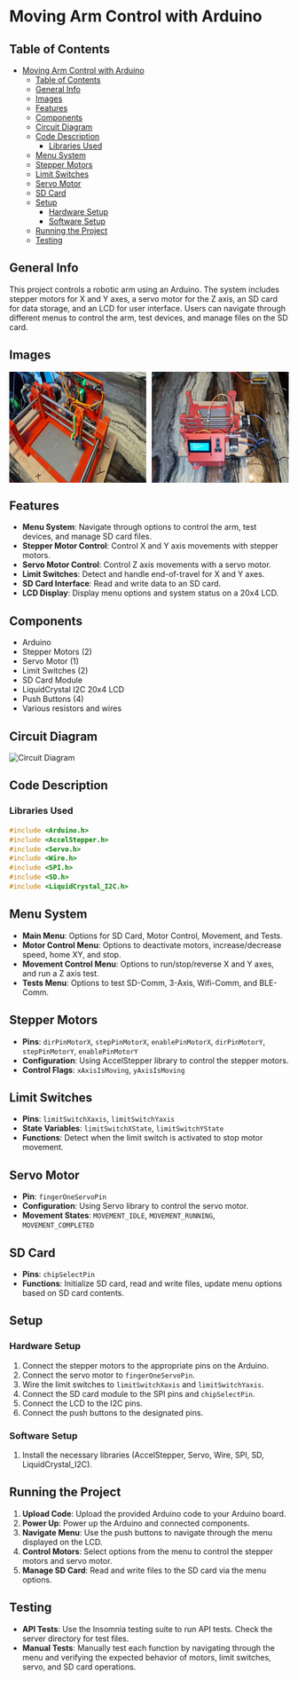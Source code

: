 # Moving Arm Control with Arduino

## Table of Contents

- [Moving Arm Control with Arduino](#moving-arm-control-with-arduino)
  - [Table of Contents](#table-of-contents)
  - [General Info](#general-info)
  - [Images](#images)
  - [Features](#features)
  - [Components](#components)
  - [Circuit Diagram](#circuit-diagram)
  - [Code Description](#code-description)
    - [Libraries Used](#libraries-used)
  - [Menu System](#menu-system)
  - [Stepper Motors](#stepper-motors)
  - [Limit Switches](#limit-switches)
  - [Servo Motor](#servo-motor)
  - [SD Card](#sd-card)
  - [Setup](#setup)
    - [Hardware Setup](#hardware-setup)
    - [Software Setup](#software-setup)
  - [Running the Project](#running-the-project)
  - [Testing](#testing)

## General Info

This project controls a robotic arm using an Arduino. The system includes stepper motors for X and Y axes, a servo motor for the Z axis, an SD card for data storage, and an LCD for user interface. Users can navigate through different menus to control the arm, test devices, and manage files on the SD card.

## Images

<div style="display: grid; grid-template-columns: repeat(2, 1fr); gap: 10px;">
    <img src='./assets/images/robot_design.jpg' alt='home page' style='width: 300px; height: 200px;' />
    <img src='./assets/images/robot_design2.jpg' alt='home page' style='width: 300px; height: 200px;' />
</div>

## Features

- **Menu System**: Navigate through options to control the arm, test devices, and manage SD card files.
- **Stepper Motor Control**: Control X and Y axis movements with stepper motors.
- **Servo Motor Control**: Control Z axis movements with a servo motor.
- **Limit Switches**: Detect and handle end-of-travel for X and Y axes.
- **SD Card Interface**: Read and write data to an SD card.
- **LCD Display**: Display menu options and system status on a 20x4 LCD.

## Components

- Arduino
- Stepper Motors (2)
- Servo Motor (1)
- Limit Switches (2)
- SD Card Module
- LiquidCrystal I2C 20x4 LCD
- Push Buttons (4)
- Various resistors and wires

## Circuit Diagram

![Circuit Diagram](./assets/images/circuit_diagram.png)

## Code Description

### Libraries Used

```cpp
#include <Arduino.h>
#include <AccelStepper.h>
#include <Servo.h>
#include <Wire.h>
#include <SPI.h>
#include <SD.h>
#include <LiquidCrystal_I2C.h>
```

## Menu System

- **Main Menu**: Options for SD Card, Motor Control, Movement, and Tests.
- **Motor Control Menu**: Options to deactivate motors, increase/decrease speed, home XY, and stop.
- **Movement Control Menu**: Options to run/stop/reverse X and Y axes, and run a Z axis test.
- **Tests Menu**: Options to test SD-Comm, 3-Axis, Wifi-Comm, and BLE-Comm.

## Stepper Motors

- **Pins**: `dirPinMotorX`, `stepPinMotorX`, `enablePinMotorX`, `dirPinMotorY`, `stepPinMotorY`, `enablePinMotorY`
- **Configuration**: Using AccelStepper library to control the stepper motors.
- **Control Flags**: `xAxisIsMoving`, `yAxisIsMoving`

## Limit Switches

- **Pins**: `limitSwitchXaxis`, `limitSwitchYaxis`
- **State Variables**: `limitSwitchXState`, `limitSwitchYState`
- **Functions**: Detect when the limit switch is activated to stop motor movement.

## Servo Motor

- **Pin**: `fingerOneServoPin`
- **Configuration**: Using Servo library to control the servo motor.
- **Movement States**: `MOVEMENT_IDLE`, `MOVEMENT_RUNNING`, `MOVEMENT_COMPLETED`

## SD Card

- **Pins**: `chipSelectPin`
- **Functions**: Initialize SD card, read and write files, update menu options based on SD card contents.

## Setup

### Hardware Setup

1. Connect the stepper motors to the appropriate pins on the Arduino.
2. Connect the servo motor to `fingerOneServoPin`.
3. Wire the limit switches to `limitSwitchXaxis` and `limitSwitchYaxis`.
4. Connect the SD card module to the SPI pins and `chipSelectPin`.
5. Connect the LCD to the I2C pins.
6. Connect the push buttons to the designated pins.

### Software Setup

1. Install the necessary libraries (AccelStepper, Servo, Wire, SPI, SD, LiquidCrystal_I2C).

## Running the Project

1. **Upload Code**: Upload the provided Arduino code to your Arduino board.
2. **Power Up**: Power up the Arduino and connected components.
3. **Navigate Menu**: Use the push buttons to navigate through the menu displayed on the LCD.
4. **Control Motors**: Select options from the menu to control the stepper motors and servo motor.
5. **Manage SD Card**: Read and write files to the SD card via the menu options.

## Testing

- **API Tests**: Use the Insomnia testing suite to run API tests. Check the server directory for test files.
- **Manual Tests**: Manually test each function by navigating through the menu and verifying the expected behavior of motors, limit switches, servo, and SD card operations.
